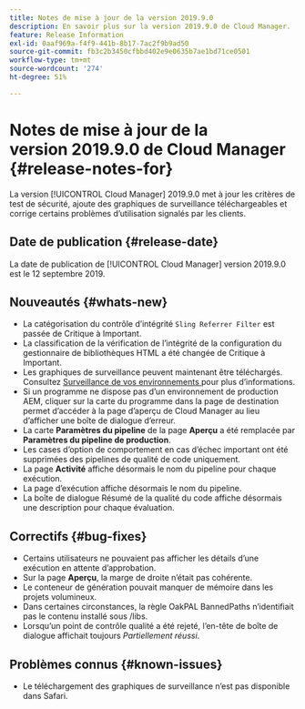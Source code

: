 ```yaml
---
title: Notes de mise à jour de la version 2019.9.0
description: En savoir plus sur la version 2019.9.0 de Cloud Manager.
feature: Release Information
exl-id: 0aaf969a-f4f9-441b-8b17-7ac2f9b9ad50
source-git-commit: fb3c2b3450cfbbd402e9e0635b7ae1bd71ce0501
workflow-type: tm+mt
source-wordcount: '274'
ht-degree: 51%

---
```


# Notes de mise à jour de la version 2019.9.0 de Cloud Manager {#release-notes-for}

La version [!UICONTROL Cloud Manager] 2019.9.0 met à jour les critères de test de sécurité, ajoute des graphiques de surveillance téléchargeables et corrige certains problèmes d’utilisation signalés par les clients.

## Date de publication {#release-date}

La date de publication de [!UICONTROL Cloud Manager] version 2019.9.0 est le 12 septembre 2019.

## Nouveautés {#whats-new}

* La catégorisation du contrôle d’intégrité `Sling Referrer Filter` est passée de Critique à Important.
* La classification de la vérification de l’intégrité de la configuration du gestionnaire de bibliothèques HTML a été changée de Critique à Important.
* Les graphiques de surveillance peuvent maintenant être téléchargés. Consultez [ Surveillance de vos environnements ](/help/using/monitoring-environments.md) pour plus d’informations.
* Si un programme ne dispose pas d’un environnement de production AEM, cliquer sur la carte du programme dans la page de destination permet d’accéder à la page d’aperçu de Cloud Manager au lieu d’afficher une boîte de dialogue d’erreur.
* La carte **Paramètres du pipeline** de la page **Aperçu** a été remplacée par **Paramètres du pipeline de production**.
* Les cases d’option de comportement en cas d’échec important ont été supprimées des pipelines de qualité de code uniquement.
* La page **Activité** affiche désormais le nom du pipeline pour chaque exécution.
* La page d’exécution affiche désormais le nom du pipeline.
* La boîte de dialogue Résumé de la qualité du code affiche désormais une description pour chaque évaluation.

## Correctifs {#bug-fixes}

* Certains utilisateurs ne pouvaient pas afficher les détails d’une exécution en attente d’approbation.
* Sur la page **Aperçu**, la marge de droite n’était pas cohérente.
* Le conteneur de génération pouvait manquer de mémoire dans les projets volumineux.
* Dans certaines circonstances, la règle OakPAL BannedPaths n’identifiait pas le contenu installé sous /libs.
* Lorsqu’un point de contrôle qualité a été rejeté, l’en-tête de boîte de dialogue affichait toujours *Partiellement réussi*.

## Problèmes connus {#known-issues}

* Le téléchargement des graphiques de surveillance n’est pas disponible dans Safari.
